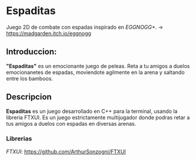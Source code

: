 # Espaditas
Juego 2D de combate con espadas inspirado en *EGGNOGG+*. 
-> https://madgarden.itch.io/eggnogg


## Introduccion:
**"Espaditas"** es un emocionante juego de peleas. Reta a tu amigos
a duelos emocionanetes de espadas, moviendote agilmente en la arena 
y saltando entre los bamboos.

## Descripcion
**Espaditas** es un juego desarrollado en C++ para la terminal, usando
la libreria FTXUI. Es un juego estrictamente multijugador donde podras
retar a tus amigos a duelos con espadas en diversas arenas.

### Librerias
*FTXUI*: https://github.com/ArthurSonzogni/FTXUI






